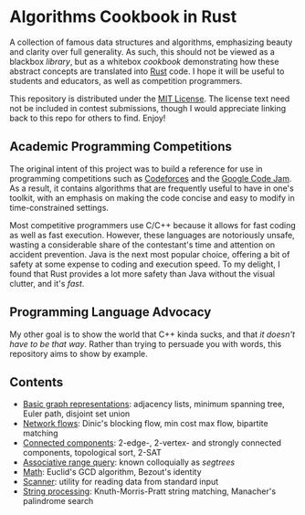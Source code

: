 # Algorithms Cookbook in Rust

A collection of famous data structures and algorithms, emphasizing beauty and clarity over full generality. As such, this should not be viewed as a blackbox *library*, but as a whitebox *cookbook* demonstrating how these abstract concepts are translated into [Rust](https://www.rust-lang.org) code. I hope it will be useful to students and educators, as well as competition programmers.

This repository is distributed under the [MIT License](LICENSE). The license text need not be included in contest submissions, though I would appreciate linking back to this repo for others to find. Enjoy!

## Academic Programming Competitions
The original intent of this project was to build a reference for use in programming competitions such as [Codeforces](http://codeforces.com) and the [Google Code Jam](https://code.google.com/codejam). As a result, it contains algorithms that are frequently useful to have in one's toolkit, with an emphasis on making the code concise and easy to modify in time-constrained settings.

Most competitive programmers use C/C++ because it allows for fast coding as well as fast execution. However, these languages are notoriously unsafe, wasting a considerable share of the contestant's time and attention on accident prevention. Java is the next most popular choice, offering a bit of safety at some expense to coding and execution speed. To my delight, I found that Rust provides a lot more safety than Java without the visual clutter, and it's *fast*. 

## Programming Language Advocacy

My other goal is to show the world that C++ kinda sucks, and that *it doesn't have to be that way*. Rather than trying to persuade you with words, this repository aims to show by example.

## Contents

- [Basic graph representations](src/graph/mod.rs): adjacency lists, minimum spanning tree, Euler path, disjoint set union 
- [Network flows](src/graph/flow.rs): Dinic's blocking flow, min cost max flow, bipartite matching
- [Connected components](src/graph/connectivity.rs): 2-edge-, 2-vertex- and strongly connected components, topological sort, 2-SAT
- [Associative range query](src/arq_tree.rs): known colloquially as *segtrees*
- [Math](src/math.rs): Euclid's GCD algorithm, Bezout's identity
- [Scanner](src/scanner.rs): utility for reading data from standard input
- [String processing](src/string_proc.rs): Knuth-Morris-Pratt string matching, Manacher's palindrome search
